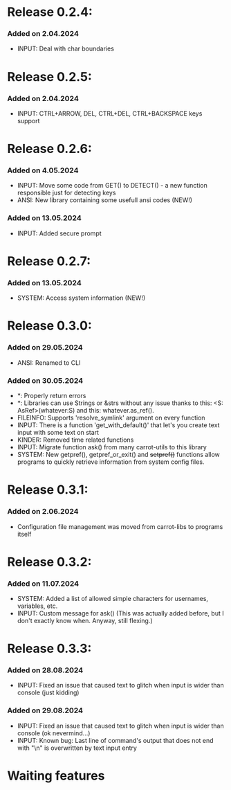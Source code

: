 # Release 0.2.4:

### Added on 2.04.2024

- INPUT: Deal with char boundaries

# Release 0.2.5:

### Added on 2.04.2024

- INPUT: CTRL+ARROW, DEL, CTRL+DEL, CTRL+BACKSPACE keys support

# Release 0.2.6:

### Added on 4.05.2024

- INPUT: Move some code from GET() to DETECT() - a new function responsible just for detecting keys
- ANSI: New library containing some usefull ansi codes (NEW!)

### Added on 13.05.2024

- INPUT: Added secure prompt

# Release 0.2.7:

### Added on 13.05.2024

- SYSTEM: Access system information (NEW!)

# Release 0.3.0:

### Added on 29.05.2024

- ANSI: Renamed to CLI

### Added on 30.05.2024

- *: Properly return errors
- *: Libraries can use Strings or &strs without any issue thanks to this: <S: AsRef<str>>(whatever:S) and this: whatever.as_ref(). 
- FILEINFO: Supports 'resolve_symlink' argument on every function
- INPUT: There is a function 'get_with_default()' that let's you create text input with some text on start
- KINDER: Removed time related functions
- INPUT: Migrate function ask() from many carrot-utils to this library
- SYSTEM: New getpref(), getpref_or_exit() and ~~setpref()~~ functions allow programs to quickly retrieve information from system config files.

# Release 0.3.1:

### Added on 2.06.2024

- Configuration file management was moved from carrot-libs to programs itself

# Release 0.3.2:

### Added on 11.07.2024

- SYSTEM: Added a list of allowed simple characters for usernames, variables, etc.
- INPUT: Custom message for ask() (This was actually added before, but I don't exactly know when. Anyway, still flexing.)

# Release 0.3.3:

### Added on 28.08.2024

- INPUT: Fixed an issue that caused text to glitch when input is wider than console (just kidding)

### Added on 29.08.2024

- INPUT: Fixed an issue that caused text to glitch when input is wider than console (ok nevermind...)
- INPUT: Known bug: Last line of command's output that does not end with "\n" is overwritten by text input entry

# Waiting features

